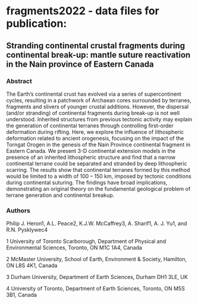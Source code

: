 # fragments2022 - data files for publication: 

## Stranding continental crustal fragments during continental break-up: mantle suture reactivation in the Nain province of Eastern Canada

### Abstract 

The Earth’s continental crust has evolved via a series of supercontinent cycles, resulting in a patchwork of Archaean cores surrounded by terranes, fragments and slivers of younger crustal additions. However, the dispersal (and/or stranding) of continental fragments during break-up is not well understood. Inherited structures from previous tectonic activity may explain the generation of continental terranes through controlling first-order deformation during rifting. Here, we explore the influence of lithospheric deformation related to ancient orogenesis, focusing on the impact of the Torngat Orogen in the genesis of the Nain Province continental fragment in Eastern Canada. We present 3-D continental extension models in the presence of an inherited lithospheric structure and find that a narrow continental terrane could be separated and stranded by deep lithospheric scarring. The results show that continental terranes formed by this method would be limited to a width of 100 – 150 km, imposed by tectonic conditions during continental suturing. The findings have broad implications, demonstrating an original theory on the fundamental geological problem of terrane generation and continental breakup. 

### Authors

Philip J. Heron1, A.L. Peace2, K.J.W. McCaffrey3, A. Sharif1, A. J. Yu1, and R.N. Pysklywec4

1 University of Toronto Scarborough, Department of Physical and Environmental Sciences, Toronto, ON M1C 1A4, Canada

2 McMaster University, School of Earth, Environment & Society, Hamilton, ON L8S 4K1, Canada

3 Durham University, Department of Earth Sciences, Durham DH1 3LE, UK

4 University of Toronto, Department of Earth Sciences, Toronto, ON M5S 3B1, Canada


